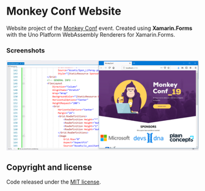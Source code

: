# Monkey Conf Website

Website project of the [Monkey Conf](www.monkeyconf.es) event. Created using **Xamarin.Forms** with the Uno Platform WebAssembly Renderers for Xamarin.Forms.

### Screenshots

![Monkey Conf 2019 Website](images/monkeyconf.png)

## Copyright and license

Code released under the [MIT license](https://opensource.org/licenses/MIT).